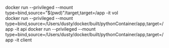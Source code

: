 docker run --privileged --mount type=bind,source="$(pwd)"/target,target=/app -it vol
<br />
docker run --privileged --mount type=bind,source=/Users/dusty/docker/built/pythonContainer/app,target=/app -it api
docker run --privileged --mount type=bind,source=/Users/dusty/docker/built/pythonContainer/app,target=/app -it client

